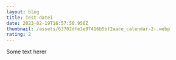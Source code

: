 ```yaml
---
layout: blog
title: Test datei
date: 2023-02-19T16:57:50.956Z
thumbnail: /assets/63702dfe3e97416b5bf2aace_calendar-2-.webp
rating: 2
---
```

Some text herer